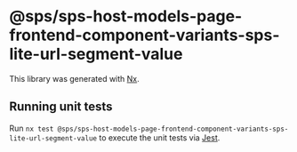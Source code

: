 # @sps/sps-host-models-page-frontend-component-variants-sps-lite-url-segment-value

This library was generated with [Nx](https://nx.dev).

## Running unit tests

Run `nx test @sps/sps-host-models-page-frontend-component-variants-sps-lite-url-segment-value` to execute the unit tests via [Jest](https://jestjs.io).
